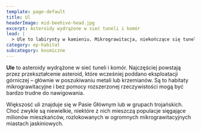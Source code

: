 ```yaml
---
template: page-default
title: Ul
headerImage: mid-beehive-head.jpg
excerpt: Asteroidy wydrążone w sieć tuneli i komór
lead: |
  > Ule to labirynty w kamieniu. Mikrograwitacja, niekończące się tunele, komory bez kierunku. Bez AR nawet nie wiesz, czy idziesz do kuchni czy do szybu wylotowego. Mówią, że jak ktoś zniknie w ulu, to może dryfować latami, aż go znajdzie sprzątający bot. O ile jeszcze działa.
category: ep-habitat
subcategory: kosmiczne
---
```

**Ule** to asteroidy wydrążone w sieć tuneli i komór. Najczęściej powstają przez przekształcenie asteroid, które wcześniej poddano eksploatacji górniczej – głównie w poszukiwaniu metali lub krzemianów. Są to habitaty mikrograwitacyjne i bez pomocy rozszerzonej rzeczywistości mogą być bardzo trudne do nawigowania.

Większość uli znajduje się w Pasie Głównym lub w grupach trojańskich. Choć zwykle są niewielkie, niektóre z nich mieszczą populacje sięgające milionów mieszkańców, rozlokowanych w ogromnych mikrograwitacyjnych miastach jaskiniowych.
